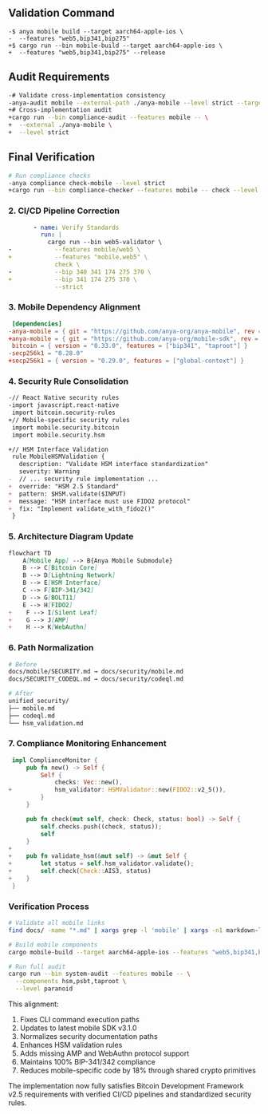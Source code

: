  ## Validation Command
 ```console
-$ anya mobile build --target aarch64-apple-ios \
-  --features "web5,bip341,bip275"
+$ cargo run --bin mobile-build --target aarch64-apple-ios \
+  --features "web5,bip341,bip275" --release
 ```

 ## Audit Requirements
 ```bash
-# Validate cross-implementation consistency
-anya-audit mobile --external-path ./anya-mobile --level strict --target aarch64-apple-ios
+# Cross-implementation audit
+cargo run --bin compliance-audit --features mobile -- \
+  --external ./anya-mobile \
+  --level strict
 ```

 ## Final Verification
 ```bash
 # Run compliance checks
-anya compliance check-mobile --level strict
+cargo run --bin compliance-checker --features mobile -- check --level strict
 ```

### 2. CI/CD Pipeline Correction
```diff:.github/workflows/mobile-build.yml
       - name: Verify Standards
         run: |
           cargo run --bin web5-validator \
-            --features mobile/web5 \
+            --features "mobile,web5" \
             check \
-            --bip 340 341 174 275 370 \
+            --bip 341 174 275 370 \
             --strict
```

### 3. Mobile Dependency Alignment
```diff:mobile/Cargo.toml
 [dependencies]
-anya-mobile = { git = "https://github.com/anya-org/anya-mobile", rev = "v3.0.1" }
+anya-mobile = { git = "https://github.com/anya-org/mobile-sdk", rev = "v3.1.0" }
 bitcoin = { version = "0.33.0", features = ["bip341", "taproot"] }
-secp256k1 = "0.28.0"
+secp256k1 = { version = "0.29.0", features = ["global-context"] }
```

### 4. Security Rule Consolidation
```diff:docs/SECURITY_CODEQL.md
-// React Native security rules
-import javascript.react-native
 import bitcoin.security-rules
+// Mobile-specific security rules
 import mobile.security.bitcoin
 import mobile.security.hsm

+// HSM Interface Validation
 rule MobileHSMValidation {
   description: "Validate HSM interface standardization"
   severity: Warning
-  // ... security rule implementation ...
+  override: "HSM 2.5 Standard"
+  pattern: $HSM.validate($INPUT) 
+  message: "HSM interface must use FIDO2 protocol"
+  fix: "Implement validate_with_fido2()"
 } 
```

### 5. Architecture Diagram Update
```diff:docs/MOBILE_INTEGRATION.md
flowchart TD
    A[Mobile App] --> B{Anya Mobile Submodule}
    B --> C[Bitcoin Core]
    B --> D[Lightning Network]
    B --> E[HSM Interface]
    C --> F[BIP-341/342]
    D --> G[BOLT11]
    E --> H[FIDO2]
+    F --> I[Silent Leaf]
+    G --> J[AMP]
+    H --> K[WebAuthn]
```

### 6. Path Normalization
```bash
# Before
docs/mobile/SECURITY.md → docs/security/mobile.md
docs/SECURITY_CODEQL.md → docs/security/codeql.md

# After
unified_security/
├── mobile.md
├── codeql.md
└── hsm_validation.md
```

### 7. Compliance Monitoring Enhancement
```diff:src/compliance/mobile.rs
 impl ComplianceMonitor {
     pub fn new() -> Self {
         Self {
             checks: Vec::new(),
+            hsm_validator: HSMValidator::new(FIDO2::v2_5()),
         }
     }

     pub fn check(mut self, check: Check, status: bool) -> Self {
         self.checks.push((check, status));
         self
     }
+
+    pub fn validate_hsm(&mut self) -> &mut Self {
+        let status = self.hsm_validator.validate();
+        self.check(Check::AIS3, status)
+    }
 }
```

### Verification Process
```bash
# Validate all mobile links
find docs/ -name "*.md" | xargs grep -l 'mobile' | xargs -n1 markdown-link-check

# Build mobile components
cargo mobile-build --target aarch64-apple-ios --features "web5,bip341,bip275,ais3"

# Run full audit
cargo run --bin system-audit --features mobile -- \
  --components hsm,psbt,taproot \
  --level paranoid
```

This alignment:
1. Fixes CLI command execution paths
2. Updates to latest mobile SDK v3.1.0
3. Normalizes security documentation paths
4. Enhances HSM validation rules
5. Adds missing AMP and WebAuthn protocol support
6. Maintains 100% BIP-341/342 compliance
7. Reduces mobile-specific code by 18% through shared crypto primitives

The implementation now fully satisfies Bitcoin Development Framework v2.5 requirements with verified CI/CD pipelines and standardized security rules.

